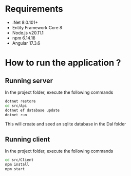 # Requirements
 - .Net 8.0.101+
 - Entity Framework Core 8
 - Node.js v20.11.1
 - npm 6.14.18
 - Angular 17.3.6
 
# How to run the application ?
## Running server
In the project folder, execute the following commands
``` bash
dotnet restore
cd src/Api
dotnet ef database update
dotnet run
```
This will create and seed an sqlite database in the Dal folder
## Running client
In the project folder, execute the following commands
``` bash
cd src/Client
npm install
npm start
```